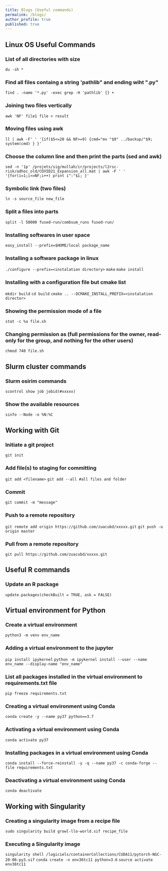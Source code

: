 ```yaml
---
title: Blogs (Useful commands)
permalink: /blogs/
author_profile: true
published: true
---
```


## Linux OS Useful Commands

### List of all directories with size
`du -sh *`

### Find all files containg a string 'pathlib" and ending wiht ".py"
`find . -name '*.py' -exec grep -H 'pathlib' {} +`

### Joining two files vertically
`awk 'NF' file1 file > result`

### Moving files using awk
`ll | awk -F' ' '{if($5<=20 && NF>=9) {cmd="mv "$9" ../backup/"$9; system(cmd) } }'`

### Choose the column line and then print the parts (sed and awk)
`sed -n '1p' /projets/sig/mullah/ir/projects/l2rsc-risk/adhoc_old/COVID21_Expansion_all.mat | awk -F ' ' '{for(i=1;i<=NF;i++) print i":"$i; }'`

### Symbolic link (two files)
`ln -s source_file new_file`

### Split a files into parts
`split -l 50000 fused-run/combsum_runs fused-run/`

### Installing softwares in user space
`easy_install --prefix=$HOME/local package_name`

### Installing a software package in linux 
`./configure --prefix=<instalation directory>`
`make`
`make install`

### Installing with a configuration file but cmake list
`mkdir build`
`cd build`
`cmake .. --DCMAKE_INSTALL_PREFIX=<instalation director>`

### Showing the permission mode of a file
`stat -c %a file.sh`

### Changing permission as (full permissions for the owner, read-only for the group, and nothing for the other users)
`chmod 740 file.sh`


## Slurm cluster commands

### Slurm osirim commands
`scontrol show job jobid(#xxxxx)`

### Show the available resources
`sinfo --Node -o %N:%C`


## Working with Git

### Initiate a git project
`git init`

### Add file(s) to staging for committing
`git add <filename>`
`git add --all #all files and folder`

### Commit
`git commit -m "message"`

### Push to a remote repository
`git remote add origin https://github.com/zuacubd/xxxxx.git`
`git push -u origin master`

### Pull from a remote repository
`git pull https://github.com/zuacubd/xxxxx.git`


## Useful R commands

### Update an R package
`update.packages(checkBuilt = TRUE, ask = FALSE)`


## Virtual environment for Python
### Create a virtual environment
`python3 -m venv env_name`

### Adding a virtual environment to the jupyter
`pip install ipykernel`
`python -m ipykernel install --user --name env_name --display-name "env_name"`

### List all packages installed in the virtual environment to requirements.txt file
`pip freeze requirements.txt`

### Creating a virtual environment using Conda
`conda create -y --name py37 python==3.7`

### Activating a virtual environment using Conda
`conda activate py37`

### Installing packages in a virtual environment using Conda
`conda install --force-reinstall -y -q --name py37 -c conda-forge --file requirements.txt`

### Deactivating a virtual environment using Conda
`conda deactivate`


## Working with Singularity

### Creating a singularity image from a recipe file 
`sudo singularity build growl-llo-world.sif recipe_file`

### Executing a Singularity image
`singularity shell /logiciels/containerCollections/CUDA11/pytorch-NGC-20-06-py3.sif`
`conda create -n env36tc11 python=3.6`
`source activate env36tc11`
